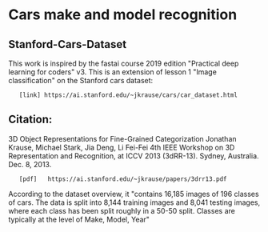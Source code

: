 # Cars make and model recognition  
## Stanford-Cars-Dataset 
This work is inspired by the fastai course 2019 edition "Practical deep learning for coders" v3.
This is an extension of lesson 1 "Image classification" on the Stanford cars dataset:

       [link] https://ai.stanford.edu/~jkrause/cars/car_dataset.html

## Citation: 
 3D Object Representations for Fine-Grained Categorization
       Jonathan Krause, Michael Stark, Jia Deng, Li Fei-Fei
       4th IEEE Workshop on 3D Representation and Recognition, at ICCV 2013 (3dRR-13). Sydney, Australia. Dec. 8, 2013.
       
       [pdf]   https://ai.stanford.edu/~jkrause/papers/3drr13.pdf
       
According to the dataset overview, it "contains 16,185 images of 196 classes of cars. The data is split into 8,144 training images and 8,041 testing images, where each class has been split roughly in a 50-50 split. Classes are typically at the level of Make, Model, Year" 

